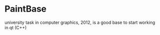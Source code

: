 # PaintBase
university task in computer graphics, 2012, is a good base to start working in qt (C++)
